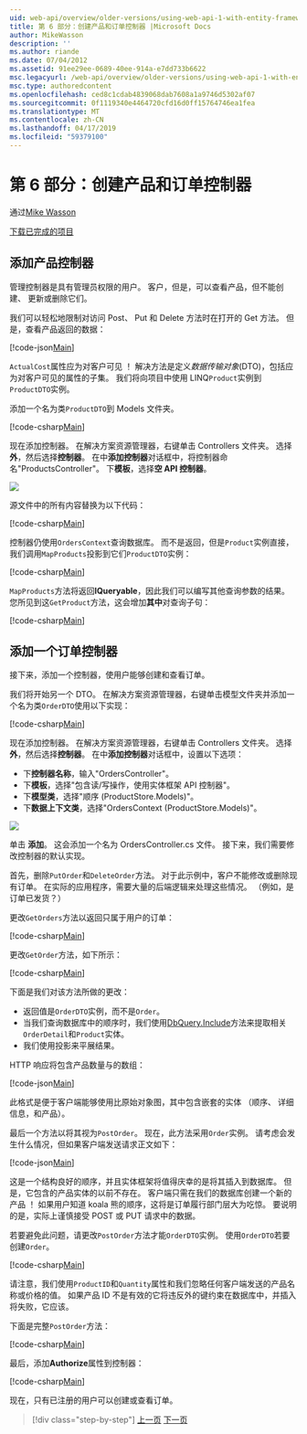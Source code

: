 ```yaml
---
uid: web-api/overview/older-versions/using-web-api-1-with-entity-framework-5/using-web-api-with-entity-framework-part-6
title: 第 6 部分：创建产品和订单控制器 |Microsoft Docs
author: MikeWasson
description: ''
ms.author: riande
ms.date: 07/04/2012
ms.assetid: 91ee29ee-0689-40ee-914a-e7dd733b6622
msc.legacyurl: /web-api/overview/older-versions/using-web-api-1-with-entity-framework-5/using-web-api-with-entity-framework-part-6
msc.type: authoredcontent
ms.openlocfilehash: ced8c1cdab4839068dab7608a1a9746d5302af07
ms.sourcegitcommit: 0f1119340e4464720cfd16d0ff15764746ea1fea
ms.translationtype: MT
ms.contentlocale: zh-CN
ms.lasthandoff: 04/17/2019
ms.locfileid: "59379100"
---
```

# <a name="part-6-creating-product-and-order-controllers"></a>第 6 部分：创建产品和订单控制器

通过[Mike Wasson](https://github.com/MikeWasson)

[下载已完成的项目](http://code.msdn.microsoft.com/ASP-NET-Web-API-with-afa30545)

## <a name="add-a-products-controller"></a>添加产品控制器

管理控制器是具有管理员权限的用户。 客户，但是，可以查看产品，但不能创建、 更新或删除它们。

我们可以轻松地限制对访问 Post、 Put 和 Delete 方法时在打开的 Get 方法。 但是，查看产品返回的数据：

[!code-json[Main](using-web-api-with-entity-framework-part-6/samples/sample1.json?highlight=1)]

`ActualCost`属性应为对客户可见 ！ 解决方法是定义*数据传输对象*(DTO)，包括应为对客户可见的属性的子集。 我们将向项目中使用 LINQ`Product`实例到`ProductDTO`实例。

添加一个名为类`ProductDTO`到 Models 文件夹。

[!code-csharp[Main](using-web-api-with-entity-framework-part-6/samples/sample2.cs)]

现在添加控制器。 在解决方案资源管理器，右键单击 Controllers 文件夹。 选择**外**，然后选择**控制器**。 在中**添加控制器**对话框中，将控制器命名&quot;ProductsController&quot;。 下**模板**，选择**空 API 控制器**。

![](using-web-api-with-entity-framework-part-6/_static/image1.png)

源文件中的所有内容替换为以下代码：

[!code-csharp[Main](using-web-api-with-entity-framework-part-6/samples/sample3.cs)]

控制器仍使用`OrdersContext`查询数据库。 而不是返回，但是`Product`实例直接，我们调用`MapProducts`投影到它们`ProductDTO`实例：

[!code-csharp[Main](using-web-api-with-entity-framework-part-6/samples/sample4.cs?highlight=1)]

`MapProducts`方法将返回**IQueryable**，因此我们可以编写其他查询参数的结果。 您所见到这`GetProduct`方法，这会增加**其中**对查询子句：

[!code-csharp[Main](using-web-api-with-entity-framework-part-6/samples/sample5.cs?highlight=2)]

## <a name="add-an-orders-controller"></a>添加一个订单控制器

接下来，添加一个控制器，使用户能够创建和查看订单。

我们将开始另一个 DTO。 在解决方案资源管理器，右键单击模型文件夹并添加一个名为类`OrderDTO`使用以下实现：

[!code-csharp[Main](using-web-api-with-entity-framework-part-6/samples/sample6.cs)]

现在添加控制器。 在解决方案资源管理器，右键单击 Controllers 文件夹。 选择**外**，然后选择**控制器**。 在中**添加控制器**对话框中，设置以下选项：

- 下**控制器名称**，输入"OrdersController"。
- 下**模板**，选择"包含读/写操作，使用实体框架 API 控制器"。
- 下**模型类**，选择&quot;顺序 (ProductStore.Models)&quot;。
- 下**数据上下文类**，选择&quot;OrdersContext (ProductStore.Models)&quot;。

![](using-web-api-with-entity-framework-part-6/_static/image2.png)

单击 **添加**。 这会添加一个名为 OrdersController.cs 文件。 接下来，我们需要修改控制器的默认实现。

首先，删除`PutOrder`和`DeleteOrder`方法。 对于此示例中，客户不能修改或删除现有订单。 在实际的应用程序，需要大量的后端逻辑来处理这些情况。 （例如，是订单已发货？）

更改`GetOrders`方法以返回只属于用户的订单：

[!code-csharp[Main](using-web-api-with-entity-framework-part-6/samples/sample7.cs)]

更改`GetOrder`方法，如下所示：

[!code-csharp[Main](using-web-api-with-entity-framework-part-6/samples/sample8.cs)]

下面是我们对该方法所做的更改：

- 返回值是`OrderDTO`实例，而不是`Order`。
- 当我们查询数据库中的顺序时，我们使用[DbQuery.Include](https://msdn.microsoft.com/library/gg696395)方法来提取相关`OrderDetail`和`Product`实体。
- 我们使用投影来平展结果。

HTTP 响应将包含产品数量与的数组：

[!code-json[Main](using-web-api-with-entity-framework-part-6/samples/sample9.json)]

此格式是便于客户端能够使用比原始对象图，其中包含嵌套的实体 （顺序、 详细信息，和产品）。

最后一个方法以将其视为`PostOrder`。 现在，此方法采用`Order`实例。 请考虑会发生什么情况，但如果客户端发送请求正文如下：

[!code-json[Main](using-web-api-with-entity-framework-part-6/samples/sample10.json)]

这是一个结构良好的顺序，并且实体框架将值得庆幸的是将其插入到数据库。 但是，它包含的产品实体的以前不存在。 客户端只需在我们的数据库创建一个新的产品 ！ 如果用户知道 koala 熊的顺序，这将是订单履行部门层大为吃惊。 要说明的是，实际上谨慎接受 POST 或 PUT 请求中的数据。

若要避免此问题，请更改`PostOrder`方法才能`OrderDTO`实例。 使用`OrderDTO`若要创建`Order`。

[!code-csharp[Main](using-web-api-with-entity-framework-part-6/samples/sample11.cs)]

请注意，我们使用`ProductID`和`Quantity`属性和我们忽略任何客户端发送的产品名称或价格的值。 如果产品 ID 不是有效的它将违反外的键约束在数据库中，并插入将失败，它应该。

下面是完整`PostOrder`方法：

[!code-csharp[Main](using-web-api-with-entity-framework-part-6/samples/sample12.cs)]

最后，添加**Authorize**属性到控制器：

[!code-csharp[Main](using-web-api-with-entity-framework-part-6/samples/sample13.cs)]

现在，只有已注册的用户可以创建或查看订单。

> [!div class="step-by-step"]
> [上一页](using-web-api-with-entity-framework-part-5.md)
> [下一页](using-web-api-with-entity-framework-part-7.md)
